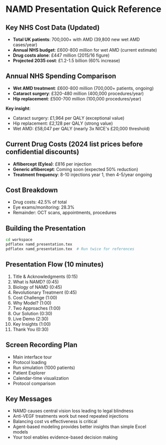 # NAMD Presentation Quick Reference

## Key NHS Cost Data (Updated)
- **Total UK patients**: 700,000+ with AMD (39,800 new wet AMD cases/year)
- **Annual NHS budget**: £600-800 million for wet AMD (current estimate)
- **Drug costs alone**: £447 million (2015/16 figure)
- **Projected 2035 cost**: £1.2-1.5 billion (60% increase)

## Annual NHS Spending Comparison
- **Wet AMD treatment**: £600-800 million (700,000+ patients, ongoing)
- **Cataract surgery**: £320-480 million (400,000 procedures/year)
- **Hip replacement**: £500-700 million (100,000 procedures/year)

**Key insight**: 
- Cataract surgery: £1,964 per QALY (exceptional value)
- Hip replacement: £2,128 per QALY (strong value)  
- Wet AMD: £58,047 per QALY (nearly 3x NICE's £20,000 threshold)

## Current Drug Costs (2024 list prices before confidential discounts)
- **Aflibercept (Eylea)**: £816 per injection
- **Generic aflibercept**: Coming soon (expected 50% reduction)
- **Treatment frequency**: 8-10 injections year 1, then 4-5/year ongoing

## Cost Breakdown
- Drug costs: 42.5% of total
- Eye exams/monitoring: 28.3%
- Remainder: OCT scans, appointments, procedures

## Building the Presentation
```bash
cd workspace
pdflatex namd_presentation.tex
pdflatex namd_presentation.tex  # Run twice for references
```

## Presentation Flow (10 minutes)
1. Title & Acknowledgments (0:15)
2. What is NAMD? (0:45)
3. Biology of NAMD (0:45)
4. Revolutionary Treatment (0:45)
5. Cost Challenge (1:00)
6. Why Model? (1:00)
7. Two Approaches (1:00)
8. Our Solution (0:30)
9. Live Demo (2:30)
10. Key Insights (1:00)
11. Thank You (0:30)

## Screen Recording Plan
- Main interface tour
- Protocol loading
- Run simulation (1000 patients)
- Patient Explorer
- Calendar-time visualization
- Protocol comparison

## Key Messages
- NAMD causes central vision loss leading to legal blindness
- Anti-VEGF treatments work but need repeated injections
- Balancing cost vs effectiveness is critical
- Agent-based modeling provides better insights than simple Excel models
- Your tool enables evidence-based decision making